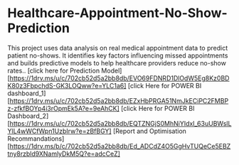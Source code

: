 # Healthcare-Appointment-No-Show-Prediction
This project uses  data analysis on real medical appointment data to predict patient no-shows. It identifies key factors influencing missed appointments and builds predictive models to help healthcare providers reduce no-show rates..
[click here for Prediction Model][https://1drv.ms/u/c/702cb52d5a2bb8db/EVO69FDNRD1DlOdW5Eg8Kz0BDK80z3FbpchdS-GK3LOQww?e=YLC1a6]
[click Here for POWER BI dashboard_1][https://1drv.ms/u/c/702cb52d5a2bb8db/EZxHbPRGA51NmJkECiPC2FMBPz-zfkfBOYp4i3rOpmEk5A?e=9eAhCK]
[click Here for POWER BI Dashboard_2][https://1drv.ms/u/c/702cb52d5a2bb8db/EQTZNGjS0MhNiYIdxI_63uUBWslLYlL4wWCfWpn1UzbIrw?e=zBfBGY]
[Report and Optimisation Recommandations][https://1drv.ms/b/c/702cb52d5a2bb8db/Ed_ADCdZ4O5GgHvTUQeCe5EBZtny8rzbld9XNamlyDkM5Q?e=adcCeZ]

